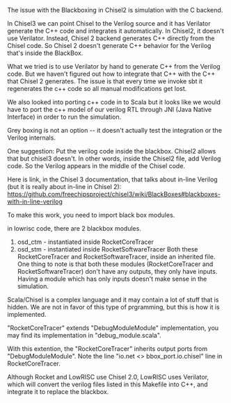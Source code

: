 
The issue with the Blackboxing in Chisel2 is simulation with the C backend.

In Chisel3 we can point Chisel to the Verilog source and it has Verilator generate the C++ code and integrates it automatically. In Chisel2, it doesn't use Verilator. Instead, Chisel 2 backend generates C++ directly from the Chisel code. So Chisel 2 doesn't generate C++ behavior for the Verilog that's inside the BlackBox.

What we tried is to use Verilator by hand to generate C++ from the Verilog code. But we haven't figured out how to integrate that C++ with the C++ that Chisel 2 generates. The issue is that every time we invoke sbt it regenerates the c++ code so all manual modifications get lost.

We also looked into porting c++ code in to Scala but it looks like we would have to port the c++ model of our verilog RTL through JNI (Java Native Interface) in order to run the simulation.

Grey boxing is not an option -- it doesn't actually test the integration or the Verilog internals.

One suggestion: Put the verilog code inside the blackbox.  Chisel2 allows that but chisel3 doesn't.  In other words, inside the Chisel2 file, add Verilog code.  So the Verilog appears in the middle of the Chisel code.

Here is link, in the Chisel 3 documentation, that talks about in-line Verilog (but it is really about in-line in Chisel 2): https://github.com/freechipsproject/chisel3/wiki/BlackBoxes#blackboxes-with-in-line-verilog

To make this work, you need to import black box modules.

in lowrisc code, there are 2 blackbox modules.
1. osd_ctm - instantiated inside RocketCoreTracer
2. osd_stm - instantiated inside RocketSoftwareTracer
Both these RocketCoreTracer and RocketSoftwareTracer, inside an inherited file. One thing to note is that both these modules (RocketCoreTracer and RocketSoftwareTracer) don't have any outputs, they only have inputs. Having a module which has only inputs doesn't make sense in the simulation.

Scala/Chisel is a complex language and it may contain a lot of stuff that is hidden. We are not in favor of this type of prgramming, but this is how it is implemented.

"RocketCoreTracer" extends "DebugModuleModule" implementation, you may find its implementation in "debug_module.scala".

With this extention, the "RocketCoreTracer" inherits output ports from "DebugModuleModule". Note the line "io.net <> bbox_port.io.chisel" line in RocketCoreTracer.

Although Rocket and LowRISC use Chisel 2.0, LowRISC uses Verilator, which will convert the verilog files listed in this Makefile into C++, and integrate it to replace the blackbox.